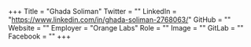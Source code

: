 +++
Title = "Ghada Soliman"
Twitter = ""
LinkedIn = "https://www.linkedin.com/in/ghada-soliman-2768063/"
GitHub = ""
Website = ""
Employer = "Orange Labs"
Role = ""
Image = ""
GitLab = ""
Facebook = ""
+++
